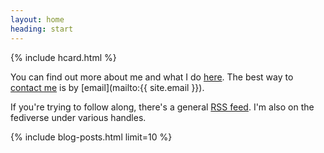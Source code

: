 ```yaml
---
layout: home
heading: start
---
```


{% include hcard.html %}

You can find out more about me and what I do [here](/about). The best way to [contact me](/contact) is by [email](mailto:{{ site.email }}).

If you're trying to follow along, there's a general [RSS
feed](https://cidney.org/feed.xml). I'm also on the fediverse under
various handles.

{% include blog-posts.html limit=10 %}
